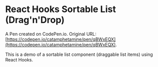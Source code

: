 # React Hooks Sortable List (Drag'n'Drop)

A Pen created on CodePen.io. Original URL: [https://codepen.io/catamphetamine/pen/qBWxEQX](https://codepen.io/catamphetamine/pen/qBWxEQX).

This is a demo of a sortable list component (draggable list items) using React Hooks.
